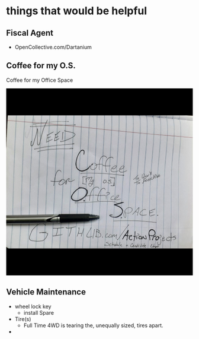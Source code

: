 # things that would be helpful

## Fiscal Agent

- OpenCollective.com/Dartanium

## Coffee for my O.S.

Coffee for my Office Space

![RU-runninagudbrwsr](https://github.com/ActionProjects/Actions/blob/main/actions/pages/arts-n-campn/ezgif-7-e8ba05d97c43.png)

<!-- encrypted original -->

## Vehicle Maintenance

- wheel lock key
  - install Spare
- Tire(s)
  - Full Time 4WD is tearing the, unequally sized, tires apart.
- 
